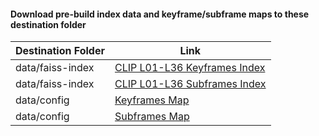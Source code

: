 #### Download pre-build index data and keyframe/subframe maps to these destination folder

| Destination Folder | Link |
|--------------------|------|
| data/faiss-index   | [CLIP L01-L36 Keyframes Index](https://drive.google.com/file/d/1owtKf9imP1H_9-jfTNbIloKPYDrRmw6-/view?usp=drive_link) |
| data/faiss-index   | [CLIP L01-L36 Subframes Index](https://drive.google.com/file/d/1PbrTb9j3pXqpvXl_47Jh55canFC0lNYW/view?usp=drive_link)    |
| data/config        | [Keyframes Map](https://drive.google.com/file/d/1uj7p5BCHFbsOhCYdzGHrIGWCZ_EyOgvI/view?usp=drive_link) |
| data/config        | [Subframes Map](https://drive.google.com/file/d/1uj7p5BCHFbsOhCYdzGHrIGWCZ_EyOgvI/view?usp=drive_link) |